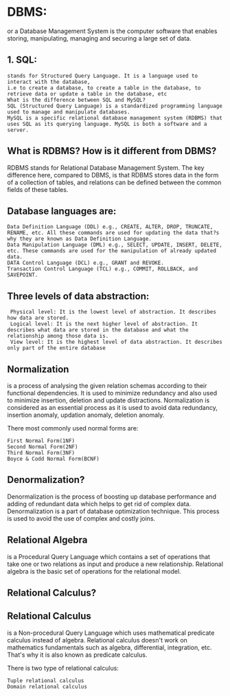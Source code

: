 # DBMS: 
 or a Database Management System is the computer software that enables storing, manipulating, managing and securing a large set of data.

## 1. SQL:
    stands for Structured Query Language. It is a language used to interact with the database,
    i.e to create a database, to create a table in the database, to retrieve data or update a table in the database, etc
    What is the difference between SQL and MySQL?
    SQL (Structured Query Language) is a standardized programming language used to manage and manipulate databases.
    MySQL is a specific relational database management system (RDBMS) that uses SQL as its querying language. MySQL is both a software and a server.

## What is RDBMS? How is it different from DBMS?
 RDBMS stands for Relational Database Management System. The key difference here, compared to DBMS, is that RDBMS stores data in the form of a collection of tables, and relations can be defined between the common fields of these tables.

## Database languages are:
 ```
 Data Definition Language (DDL) e.g., CREATE, ALTER, DROP, TRUNCATE, RENAME, etc. All these commands are used for updating the data that?s why they are known as Data Definition Language.
 Data Manipulation Language (DML) e.g., SELECT, UPDATE, INSERT, DELETE, etc. These commands are used for the manipulation of already updated data.
 DATA Control Language (DCL) e.g., GRANT and REVOKE. 
 Transaction Control Language (TCL) e.g., COMMIT, ROLLBACK, and SAVEPOINT.
 ```

## Three levels of data abstraction:
```
 Physical level: It is the lowest level of abstraction. It describes how data are stored.
 Logical level: It is the next higher level of abstraction. It describes what data are stored in the database and what the relationship among those data is.
 View level: It is the highest level of data abstraction. It describes only part of the entire database
```

## Normalization
 is a process of analysing the given relation schemas according to their functional dependencies. It is used to minimize redundancy and also used to minimize insertion, deletion and update distractions. Normalization is considered as an essential process as it is used to avoid data redundancy, insertion anomaly, updation anomaly, deletion anomaly.

There most commonly used normal forms are:

    First Normal Form(1NF)
    Second Normal Form(2NF)
    Third Normal Form(3NF)
    Boyce & Codd Normal Form(BCNF)

## Denormalization?
 Denormalization is the process of boosting up database performance and adding of redundant data which helps to get rid of complex data. Denormalization is a part of database optimization technique. This process is used to avoid the use of complex and costly joins.

## Relational Algebra
 is a Procedural Query Language which contains a set of operations that take one or two relations as input and produce a new relationship. Relational algebra is the basic set of operations for the relational model.

## Relational Calculus?

## Relational Calculus
 is a Non-procedural Query Language which uses mathematical predicate calculus instead of algebra. Relational calculus doesn't work on mathematics fundamentals such as algebra, differential, integration, etc. That's why it is also known as predicate calculus.

There is two type of relational calculus:

    Tuple relational calculus
    Domain relational calculus

